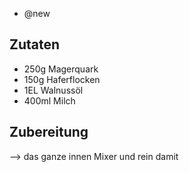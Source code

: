 - @new

## Zutaten

- 250g Magerquark
- 150g Haferflocken
- 1EL Walnussöl
- 400ml Milch

## Zubereitung
--> das ganze innen Mixer und rein damit

